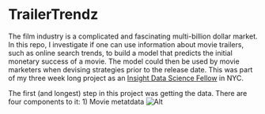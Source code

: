# TrailerTrendz
The film industry is a complicated and fascinating multi-billion dollar market. In this repo, I investigate if one can use information about movie trailers, such as online search trends, to build a model that predicts the initial monetary success of a movie. The model could then be used by movie marketers when devising strategies prior to the release date. This was part of my three week long project as an [Insight Data Science Fellow](http://insightdatascience.com/) in NYC.

The first (and longest) step in this project was getting the data. There are four components to it: 1) Movie metatdata
![Alt](/wp.png "Title")
